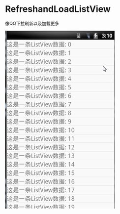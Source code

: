 # RefreshandLoadListView
像QQ下拉刷新以及加载更多

![image](https://github.com/Feboam/RefreshandLoadListView/raw/master/gif/1.gif)

